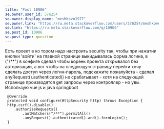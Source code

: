 ```yaml
---
title: "Post 10906"
se.owner.user_id: 376254
se.owner.display_name: "meshkovo1977"
se.owner.link: "https://ru.meta.stackoverflow.com/users/376254/meshkovo1977"
se.link: "https://ru.meta.stackoverflow.com/q/10906"
se.post_id: 10906
se.post_type: question
---
```

<p>Есть проект в ко тором надо настроить security так, чтобы при нажатии кнопки 'войти' на главной странице выкидывалась форма логина, в (&quot;/**&quot;) в конфиге сделал чтобы корень проекта открывался без авторизации, а вот чтобы на следующую страницу перейти хочу сделать доступ через логин-пароль, подскажите пожалуйста - сделал anyRequest().authenticated() не срабатывает - хотя на следующей странице производятся get запросы через контроллер - но увы. Использую vue js и java springboot</p>
<pre><code> @Override
 protected void configure(HttpSecurity http) throws Exception {
 http.csrf().disable()
    .authorizeRequests()
        .antMatchers(&quot;/**&quot;).permitAll()
        .anyRequest().authenticated().and().formLogin();
 }
</code></pre>

